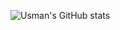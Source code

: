 
![Usman's GitHub stats](https://github-readme-stats.vercel.app/api?username=UsmanGill-UG&show_icons=true&theme=radical)

<!--
**UsmanGill-UG/UsmanGill-UG** is a ✨ _special_ ✨ repository because its `README.md` (this file) appears on your GitHub profile.

Here are some ideas to get you started:

- 🔭 I’m currently working on ...
- 🌱 I’m currently learning ...
- 👯 I’m looking to collaborate on ...
- 🤔 I’m looking for help with ...
- 💬 Ask me about ...
- 📫 How to reach me: ...
- 😄 Pronouns: ...
- ⚡ Fun fact: ...
-->
